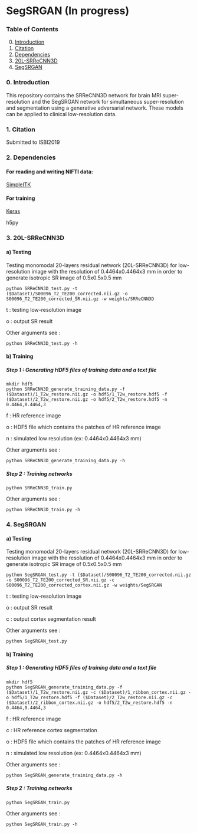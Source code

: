 # SegSRGAN (In progress)


### Table of Contents
0. [Introduction](#introduction)
1. [Citation](#citation)
1. [Dependencies](#dependencies)
1. [20L-SRReCNN3D](#20L-SRReCNN3D)
1. [SegSRGAN](#SegSRGAN)

### 0. Introduction
This repository contains the SRReCNN3D network for brain MRI super-resolution and the SegSRGAN network for simultaneous super-resolution and segmentation using a generative adversarial network. These models can be applied to clinical low-resolution data.

### 1. Citation

Submitted to ISBI2019

### 2. Dependencies

#### For reading and writing NIFTI data:
[SimpleITK](https://itk.org/Wiki/SimpleITK/GettingStarted)

#### For training
[Keras](https://keras.io/)

h5py

### 3. 20L-SRReCNN3D

#### a) Testing

Testing monomodal 20-layers residual network (20L-SRReCNN3D) for low-resolution image with the resolution of 0.4464x0.4464x3 mm in order to generate isotropic SR image of 0.5x0.5x0.5 mm

```
python SRReCNN3D_test.py -t ($Dataset)/S00096_T2_TE200_corrected.nii.gz -o S00096_T2_TE200_corrected_SR.nii.gz -w weights/SRReCNN3D
```
t : testing low-resolution image

o : output SR result

Other arguments see : 
```
python SRReCNN3D_test.py -h
```

#### b) Training
##### Step 1 : Generating HDF5 files of training data and a text file
```
mkdir hdf5
python SRReCNN3D_generate_training_data.py -f ($Dataset)/1_T2w_restore.nii.gz -o hdf5/1_T2w_restore.hdf5 -f ($Dataset)/2_T2w_restore.nii.gz -o hdf5/2_T2w_restore.hdf5 -n 0.4464,0.4464,3
```
f : HR reference image

o : HDF5 file which contains the patches of HR reference image

n : simulated low resolution (ex: 0.4464x0.4464x3 mm)

Other arguments see : 
```
python SRReCNN3D_generate_training_data.py -h
```
##### Step 2 : Training networks
```
python SRReCNN3D_train.py
```
Other arguments see : 
```
python SRReCNN3D_train.py -h
```

### 4. SegSRGAN

#### a) Testing

Testing monomodal 20-layers residual network (20L-SRReCNN3D) for low-resolution image with the resolution of 0.4464x0.4464x3 mm in order to generate isotropic SR image of 0.5x0.5x0.5 mm

```
python SegSRGAN_test.py -t ($Dataset)/S00096_T2_TE200_corrected.nii.gz -o S00096_T2_TE200_corrected_SR.nii.gz -c S00096_T2_TE200_corrected_cortex.nii.gz -w weights/SegSRGAN
```
t : testing low-resolution image

o : output SR result

c : output cortex segmentation result

Other arguments see : 
```
python SegSRGAN_test.py
```

#### b) Training
##### Step 1 : Generating HDF5 files of training data and a text file
```
mkdir hdf5
python SegSRGAN_generate_training_data.py -f ($Dataset)/1_T2w_restore.nii.gz -c ($Dataset)/1_ribbon_cortex.nii.gz -o hdf5/1_T2w_restore.hdf5 -f ($Dataset)/2_T2w_restore.nii.gz -c ($Dataset)/2_ribbon_cortex.nii.gz -o hdf5/2_T2w_restore.hdf5 -n 0.4464,0.4464,3
```
f : HR reference image

c : HR reference cortex segmentation

o : HDF5 file which contains the patches of HR reference image

n : simulated low resolution (ex: 0.4464x0.4464x3 mm)

Other arguments see : 
```
python SegSRGAN_generate_training_data.py -h
```
##### Step 2 : Training networks
```
python SegSRGAN_train.py
```
Other arguments see : 
```
python SegSRGAN_train.py -h
```
